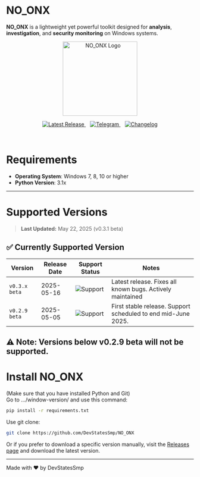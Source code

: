# NO_ONX
**NO_ONX** is a lightweight yet powerful toolkit designed for **analysis**, **investigation**, and **security monitoring** on Windows systems. 
<p align="center">
  <a href="https://github.com/DevStatesSmp/NO_ONX-old">
    <img src="https://github.com/user-attachments/assets/dd3b4b8d-ec74-429b-a629-2c1b1f3d6aac" width="200" alt="NO_ONX Logo" title="NO_ONX - Lightweight Security Tool" />
  </a>
</p>

<p align="center">
  <a href="https://github.com/DevStatesSmp/NO_ONX/releases/tag/beta-v0.3.1">
    <img src="https://img.shields.io/badge/NO_ONX-v0.3.1%20Beta-orange?style=flat-square" alt="Latest Release" />
  </a>
  &nbsp;&nbsp;
  <a href="https://t.me/+-hUpHRhvj9wyYmE1">
    <img src="https://img.shields.io/badge/Telegram-Bug%20report%20and%20feedback-blue?style=flat-square" alt="Telegram" />
  </a>
  &nbsp;&nbsp;
  <a href="https://github.com/DevStatesSmp/NO_ONX/blob/main/CHANGELOG.md">
    <img src="https://img.shields.io/badge/Changelog-Click%20me!-red?style=flat-square" alt="Changelog" />
  </a>
</p>

<br/>

# Requirements

- **Operating System**: Windows 7, 8, 10 or higher
- **Python Version**: 3.1x

---

# Supported Versions
> **Last Updated:** May 22, 2025 (v0.3.1 beta)<br>

## ✅ Currently Supported Version
| Version         | Release Date       | Support Status     | Notes                                                      |
|------------------|--------------------|---------------------|-------------------------------------------------------------|
| `v0.3.x beta`    | 2025-05-16         | ![Support](https://img.shields.io/badge/support-active-brightgreen) | Latest release. Fixes all known bugs. Actively maintained |
| `v0.2.9 beta`       | 2025-05-05       | ![Support](https://img.shields.io/badge/support-limited-yellow)        | First stable release. Support scheduled to end mid-June 2025.   |

**⚠ Note: Versions below v0.2.9 beta will not be supported.**
---

# Install NO_ONX
(Make sure that you have installed Python and Git)<br>
Go to .../window-version/ and use this command:
```bash
pip install -r requirements.txt
```

Use git clone:
```bash
git clone https://github.com/DevStatesSmp/NO_ONX
```

Or if you prefer to download a specific version manually, visit the [Releases page](https://github.com/DevStatesSmp/NO_ONX/releases) and download the latest version.

---

Made with ❤️ by DevStatesSmp
